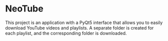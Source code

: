 # NeoTube
This project is an application with a PyQt5 interface that allows you to easily download YouTube videos and playlists. A separate folder is created for each playlist, and the corresponding folder is downloaded.
